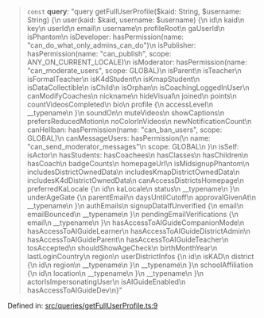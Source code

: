 > `const` **query**: "query getFullUserProfile($kaid: String, $username: String) \{\n  user(kaid: $kaid, username: $username) \{\n    id\n    kaid\n    key\n    userId\n    email\n    username\n    profileRoot\n    gaUserId\n    isPhantom\n    isDeveloper: hasPermission(name: \"can\_do\_what\_only\_admins\_can\_do\")\n    isPublisher: hasPermission(name: \"can\_publish\", scope: ANY\_ON\_CURRENT\_LOCALE)\n    isModerator: hasPermission(name: \"can\_moderate\_users\", scope: GLOBAL)\n    isParent\n    isTeacher\n    isFormalTeacher\n    isK4dStudent\n    isKmapStudent\n    isDataCollectible\n    isChild\n    isOrphan\n    isCoachingLoggedInUser\n    canModifyCoaches\n    nickname\n    hideVisual\n    joined\n    points\n    countVideosCompleted\n    bio\n    profile \{\n      accessLevel\n      \_\_typename\n    \}\n    soundOn\n    muteVideos\n    showCaptions\n    prefersReducedMotion\n    noColorInVideos\n    newNotificationCount\n    canHellban: hasPermission(name: \"can\_ban\_users\", scope: GLOBAL)\n    canMessageUsers: hasPermission(\n      name: \"can\_send\_moderator\_messages\"\n      scope: GLOBAL\n    )\n    isSelf: isActor\n    hasStudents: hasCoachees\n    hasClasses\n    hasChildren\n    hasCoach\n    badgeCounts\n    homepageUrl\n    isMidsignupPhantom\n    includesDistrictOwnedData\n    includesKmapDistrictOwnedData\n    includesK4dDistrictOwnedData\n    canAccessDistrictsHomepage\n    preferredKaLocale \{\n      id\n      kaLocale\n      status\n      \_\_typename\n    \}\n    underAgeGate \{\n      parentEmail\n      daysUntilCutoff\n      approvalGivenAt\n      \_\_typename\n    \}\n    authEmails\n    signupDataIfUnverified \{\n      email\n      emailBounced\n      \_\_typename\n    \}\n    pendingEmailVerifications \{\n      email\n      \_\_typename\n    \}\n    hasAccessToAIGuideCompanionMode\n    hasAccessToAIGuideLearner\n    hasAccessToAIGuideDistrictAdmin\n    hasAccessToAIGuideParent\n    hasAccessToAIGuideTeacher\n    tosAccepted\n    shouldShowAgeCheck\n    birthMonthYear\n    lastLoginCountry\n    region\n    userDistrictInfos \{\n      id\n      isKAD\n      district \{\n        id\n        region\n        \_\_typename\n      \}\n      \_\_typename\n    \}\n    schoolAffiliation \{\n      id\n      location\n      \_\_typename\n    \}\n    \_\_typename\n  \}\n  actorIsImpersonatingUser\n  isAIGuideEnabled\n  hasAccessToAIGuideDev\n\}"

Defined in: [src/queries/getFullUserProfile.ts:9](https://github.com/bhavjitChauhan/khan-api/blob/67d30ab4498111952301bcaddbef9a132bf75105/src/queries/getFullUserProfile.ts#L9)

